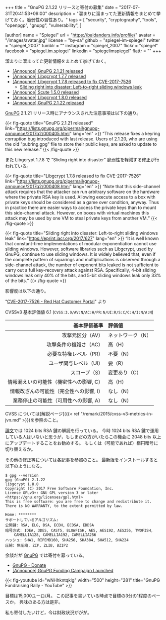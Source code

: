 +++
title = "GnuPG 2.1.22 リリースと寄付の募集"
date =  "2017-07-31T20:41:53+09:00"
description = "溜まりに溜まってた更新情報をまとめて挙げておく。脆弱性の習性あり。"
tags = [
  "security",
  "cryptography",
  "tools",
  "openpgp",
  "gnupg",
  "vulnerability",
]

[author]
  name      = "Spiegel"
  url       = "https://baldanders.info/profile/"
  avatar    = "/images/avatar.jpg"
  license   = "by-sa"
  github    = "spiegel-im-spiegel"
  twitter   = "spiegel_2007"
  tumblr    = ""
  instagram = "spiegel_2007"
  flickr    = "spiegel"
  facebook  = "spiegel.im.spiegel"
  linkedin  = "spiegelimspiegel"
  flattr    = ""
+++

溜まりに溜まってた更新情報をまとめて挙げておく。

- [[Announce] GnuPG 2.1.21 released](https://lists.gnupg.org/pipermail/gnupg-announce/2017q2/000405.html)
- [[Announce] Libgcrypt 1.7.7 released](https://lists.gnupg.org/pipermail/gnupg-announce/2017q2/000406.html)
- [[Announce] Libgcrypt 1.7.8 released to fix CVE-2017-7526](https://lists.gnupg.org/pipermail/gnupg-announce/2017q2/000408.html)
    - [Sliding right into disaster: Left-to-right sliding windows leak](https://eprint.iacr.org/2017/627)
- [[Announce] Scute 1.5.0 released](https://lists.gnupg.org/pipermail/gnupg-announce/2017q3/000409.html)
- [[Announce] Libgcrypt 1.8.0 released](https://lists.gnupg.org/pipermail/gnupg-announce/2017q3/000410.html)
- [[Announce] GnuPG 2.1.22 released](https://lists.gnupg.org/pipermail/gnupg-announce/2017q3/000411.html)

[GnuPG] 2.1.21 リリース時にアナウンスされた注意事項は以下の通り。

{{< fig-quote title="GnuPG 2.1.21 released" link="https://lists.gnupg.org/pipermail/gnupg-announce/2017q2/000405.html" lang="en" >}}
<q>This release fixes a keyring corruption bug introduced with last release.  Users of 2.1.20, who are using the old "pubring.gpg" file to store their public keys, are asked to update to this new release.</q>
{{< /fig-quote >}}

また Libgcrypt 1.7.8 で “Sliding right into disaster" 脆弱性を軽減する修正が行われている。

{{< fig-quote title="Libgcrypt 1.7.8 released to fix CVE-2017-7526" link="https://lists.gnupg.org/pipermail/gnupg-announce/2017q2/000408.html" lang="en" >}}
<q>Note that this side-channel attack requires that the attacker can run arbitrary software on the hardware where the private RSA key is used.  Allowing execute access to a box with private keys should be considered as a game over condition, anyway.  Thus in practice there are easier ways to access the private keys than to mount this side-channel attack.  However, on boxes with virtual machines this attack may be used by one VM to steal private keys from another VM.</q>
{{< /fig-quote >}}

{{< fig-quote title="Sliding right into disaster: Left-to-right sliding windows leak" link="https://eprint.iacr.org/2017/627" lang="en" >}}
<q>It is well known that constant-time implementations of modular exponentiation cannot use sliding windows. However, software libraries such as Libgcrypt, used by GnuPG, continue to use sliding windows. It is widely believed that, even if the complete pattern of squarings and multiplications is observed through a side-channel attack, the number of exponent bits leaked is not sufficient to carry out a full key-recovery attack against RSA. Specifically, 4-bit sliding windows leak only 40% of the bits, and 5-bit sliding windows leak only 33% of the bits.</q>
{{< /fig-quote >}}

影響度は以下の通り。

“[CVE-2017-7526 - Red Hat Customer Portal](https://access.redhat.com/security/cve/cve-2017-7526)" より

CVSSv3 基本評価値 6.1 (`CVSS:3.0/AV:N/AC:H/PR:N/UI:R/S:C/C:H/I:N/A:N`)

| 基本評価基準                            | 評価値            |
|----------------------------------------:|:------------------|
| 攻撃元区分（AV）                        | ネットワーク（N） |
| 攻撃条件の複雑さ（AC）                  | 高（H）           |
| 必要な特権レベル（PR）                  | 不要（N）         |
| ユーザ関与レベル（UI）                  | 要（R）           |
| スコープ（S）                           | 変更あり（C）     |
| 情報漏えいの可能性（機密性への影響, C） | 高（H）           |
| 情報改ざんの可能性（完全性への影響, I） | なし（N）         |
| 業務停止の可能性（可用性への影響, A）   | なし（N）         |

CVSS については[解説ページ]({{< ref "/remark/2015/cvss-v3-metrics-in-jvn.md" >}})を参照のこと。

[論文]では 1024 bits RSA 鍵の解読を行っている。
今時 1024 bits RSA 鍵で運用している人はいないと思うが，もしまだの方がいたらこの機会に 2048 bits 以上にアップデートすることをお勧めする。
もしくは（可能であれば）楕円暗号に切り替えるか。

その他の修正等については各記事を参照のこと。
最新版をインストールすると以下のようになる。

```text
$ gpg --version
gpg (GnuPG) 2.1.22
libgcrypt 1.8.0
Copyright (C) 2017 Free Software Foundation, Inc.
License GPLv3+: GNU GPL version 3 or later <https://gnu.org/licenses/gpl.html>
This is free software: you are free to change and redistribute it.
There is NO WARRANTY, to the extent permitted by law.

Home: ********
サポートしているアルゴリズム:
公開鍵: RSA, ELG, DSA, ECDH, ECDSA, EDDSA
暗号方式: IDEA, 3DES, CAST5, BLOWFISH, AES, AES192, AES256, TWOFISH,
    CAMELLIA128, CAMELLIA192, CAMELLIA256
ハッシュ: SHA1, RIPEMD160, SHA256, SHA384, SHA512, SHA224
圧縮: 無圧縮, ZIP, ZLIB, BZIP2
```

余談だが [GnuPG] では寄付を募っている。

- [GnuPG - Donate](https://gnupg.org/donate/)
- [[Announce] GnuPG Funding Campaign Launched](https://lists.gnupg.org/pipermail/gnupg-announce/2017q2/000407.html)

{{< fig-youtube id="wNHhkntqklg" width="500" height="281" title="GnuPG Fundraising Rally - YouTube" >}}

目標は15,000ユーロ/月。
この記事を書いている時点で目標の3分の1程度のペースか。
興味のある方は是非。

私も寄付したいけど，今は財政状況ががが。

[GnuPG]: https://gnupg.org/ "The GNU Privacy Guard"
[論文]: https://eprint.iacr.org/2017/627 "Sliding right into disaster: Left-to-right sliding windows leak"
